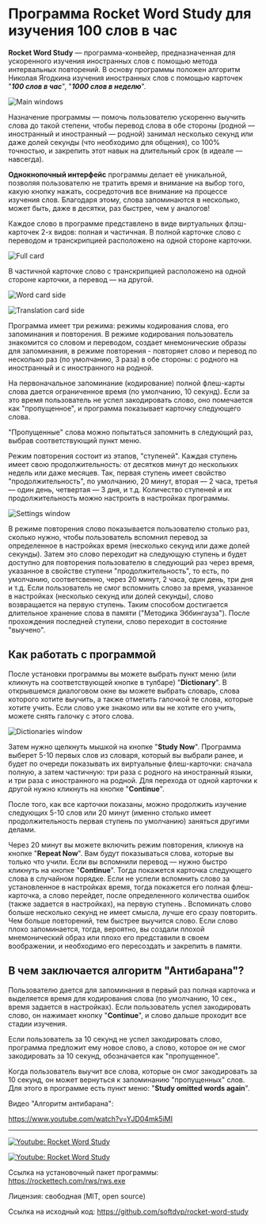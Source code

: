 
# Программа Rocket Word Study для изучения 100 слов в час

__Rocket Word Study__ — программа-конвейер, предназначенная для ускоренного изучения иностранных слов с помощью метода интервальных повторений. В основу программы положен алгоритм Николая Ягодкина изучения иностранных слов с помощью карточек "***100 слов в час***", "***1000 слов в неделю***".


![Main windows](docs/main.jpeg)

Назначение программы — помочь пользователю ускоренно выучить слова до такой степени, чтобы перевод слова в обе стороны (родной — иностранный и иностранный — родной) занимал несколько секунд или даже долей секунды (что необходимо для общения), co 100% точностью, и закрепить этот навык на длительный срок (в идеале — навсегда).

__Однокнопочный интерфейс__ программы делает её уникальной, позволяя пользователю не тратить время и внимание на выбор того, какую кнопку нажать, сосредоточив все внимание на процессе изучения слов. Благодаря этому, слова запоминаются в несколько, может быть, даже в десятки, раз быстрее, чем у аналогов!

Каждое слово в программе представлено в виде виртуальных флэш-карточек 2-х видов: полная и частичная. В полной карточке слово с переводом и транскрипцией расположено на одной стороне карточки.

![Full card](docs/fullcard.jpeg)

В частичной карточке слово с транскрипцией расположено
на одной стороне карточки, а перевод — на другой.

![Word card side](docs/word.jpeg) 

![Translation card side](docs/translate.jpeg)

Программа имеет три режима: режимы кодирования слова, его запоминания и повторения. В режиме кодирования пользователь знакомится со словом и переводом, создает мнемонические образы для запоминания, в режиме повторения - повторяет слово и перевод по несколько раз (по умолчанию, 3 раза) в обе стороны: с родного на иностранный и с иностранного на родной.

На первоначальное запоминание (кодирование) полной флеш-карты слова дается ограниченное время (по умолчанию, 10 секунд). Если за это время пользователь не успел закодировать слово, оно помечается как "пропущенное", и программа показывает карточку следующего слова.

"Пропущенные" слова можно попытаться запомнить в следующий раз, выбрав соответствующий пункт меню.

Режим повторения состоит из этапов, "ступеней". Каждая ступень имеет свою продолжительность: от десятков минут до нескольких недель или даже месяцев. Так, первая ступень имеет свойство "продолжительность", по умолчанию, 20 минут, вторая — 2 часа, третья — один день, четвертая — 3 дня, и т.д. Количество ступеней и их  продолжительность можно настроить в настройках программы.

![Settings window](docs/settings.jpeg)

В режиме повторения слово показывается пользователю столько раз, сколько нужно, чтобы пользователь вспомнил перевод за определенное в настройках время (несколько секунд или даже долей секунды). Затем это слово переходит на следующую ступень и будет доступно для повторения пользователю в следующий раз через время, указанное в свойстве ступени "продолжительность", то есть, по умолчанию, соответсвенно, через 20 минут, 2 часа, один день, три дня и т.д. Если пользователь не смог вспомнить слово за время, указанное в настройках (несколько секунд или долей секунды), слово возвращается на первую ступень. Таким способом достигается длительное хранение слова в памяти ("Методика Эббингауза"). После прохождения последней ступени, слово переходит в состояние "выучено".

## Как работать с программой

После установки программы вы можете выбрать пункт меню (или кликнуть на соответствующей кнопке в тулбаре) "__Dictionary__". В открывшемся диалоговом окне вы можете выбрать словарь, слова которого хотите выучить, а также отметить галочкой те слова, которые хотите учить. Если слово уже знакомо или вы не хотите его учить, можете снять галочку с этого слова.

![Dictionaries window](docs/dict.jpeg)

Затем нужно щелкнуть мышкой на кнопке "__Study Now__". Программа выберет 5-10 первых слов из словаря, который вы выбрали ранее, и будет по очереди показывать их виртуальные флеш-карточки: сначала полную, а затем частичную: три раза с родного на иностранный языки, и три раза с иностранного на родной. Для перехода от одной карточки к другой нужно кликнуть на кнопке "__Continue__".

После того, как все карточки показаны, можно продолжить изучение следующих 5-10 слов или 20 минут (именно столько имеет продолжительность первая ступень по умолчанию) заняться другими делами.

Через 20 минут вы можете включить режим повторения, кликнув на кнопке "__Repeat Now__". Вам будут показываться слова, которые вы только что учили. Если вы вспомнили перевод — нужно быстро кликнуть на кнопке "__Continue__". Тогда покажется карточка следующего слова в случайном порядке. Если не успели вспомнить слово за установленное в настройках время, тогда покажется его полная флеш-карточка, а слово перейдет, после определенного количества ошибок (также задается в настройках), на первую ступень . Вспоминать слово больше несколько секунд не имеет смысла, лучше его сразу повторить. Чем больше повторений, тем быстрее выучится слово. Если слово плохо запоминается, тогда, вероятно, вы создали плохой мнемонический образ или плохо его представили в своем воображении, и необходимо его пересоздать и закрепить в памяти.

## В чем заключается алгоритм "Антибарана"?

Пользователю дается для запоминания в первый раз полная карточка и выделяется время для кодирования слова (по умолчанию, 10 сек., время задается в настройках). Если пользователь успел закодировать слово, он нажимает кнопку "__Continue__", и слово дальше проходит все стадии изучения.

Если пользователь за 10 секунд не успел закодировать слово, программа предложит ему новое слово, а слово, которое он не смог закодировать за 10 секунд, обозначается как "пропущенное".

Когда пользователь выучит все слова, которые он смог закодировать за 10 секунд, он может вернуться к запоминанию "пропущенных" слов. Для этого в программе есть пункт меню: "__Study omitted words again__".

Видео "Алгоритм антибарана":  

<https://www.youtube.com/watch?v=YJD04mk5iMI>

___

[![Youtube: Rocket Word Study](https://github.com/softdvp/rocket-word-study/blob/main/docs/youtube.png)](https://youtu.be/tDWoGkKgLvE)

[![Youtube: Rocket Word Study](https://github.com/softdvp/rocket-word-study/blob/main/docs/main.jpeg)](https://youtu.be/tDWoGkKgLvE)

Ссылка на установочный пакет программы:
<https://rockettech.com/rws/rws.exe>

Лицензия: свободная (MIT, open source)

Ссылка на исходный код:
<https://github.com/softdvp/rocket-word-study>
